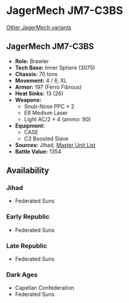 # JagerMech JM7-C3BS

[Other JagerMech variants](../jagermech.md)

## JagerMech JM7-C3BS
- **Role:** Brawler
- **Tech Base:** Inner Sphere (3075)
- **Chassis:** 70 tons
- **Movement:** 4 / 6, XL
- **Armor:** 197 (Ferro Fibrous)
- **Heat Sinks:** 13 (26)
- **Weapons:**
  - Snub-Nose PPC × 2
  - ER Medium Laser
  - Light AC/2 × 4 (ammo: 90)
- **Equipment:**
  - CASE
  - C3 Boosted Slave
- **Sources:** Jihad, [Master Unit List](http://masterunitlist.info/Unit/Details/1671/jagermech-jm7-c3bs)
- **Battle Value:** 1354

## Availability

### Jihad
- Federated Suns

### Early Republic
- Federated Suns

### Late Republic
- Federated Suns

### Dark Ages
- Capellan Confederation
- Federated Suns

